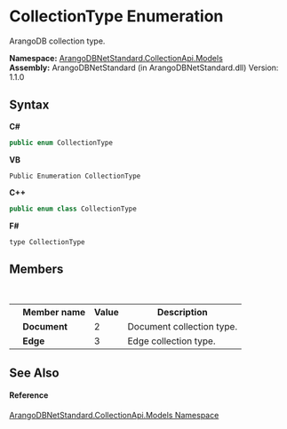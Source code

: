 # CollectionType Enumeration
 

ArangoDB collection type.

**Namespace:**&nbsp;<a href="eddef630-2e74-9b99-ee5b-91305adea48b">ArangoDBNetStandard.CollectionApi.Models</a><br />**Assembly:**&nbsp;ArangoDBNetStandard (in ArangoDBNetStandard.dll) Version: 1.1.0

## Syntax

**C#**<br />
``` C#
public enum CollectionType
```

**VB**<br />
``` VB
Public Enumeration CollectionType
```

**C++**<br />
``` C++
public enum class CollectionType
```

**F#**<br />
``` F#
type CollectionType
```


## Members
&nbsp;<table><tr><th></th><th>Member name</th><th>Value</th><th>Description</th></tr><tr><td /><td target="F:ArangoDBNetStandard.CollectionApi.Models.CollectionType.Document">**Document**</td><td>2</td><td>Document collection type.</td></tr><tr><td /><td target="F:ArangoDBNetStandard.CollectionApi.Models.CollectionType.Edge">**Edge**</td><td>3</td><td>Edge collection type.</td></tr></table>

## See Also


#### Reference
<a href="eddef630-2e74-9b99-ee5b-91305adea48b">ArangoDBNetStandard.CollectionApi.Models Namespace</a><br />